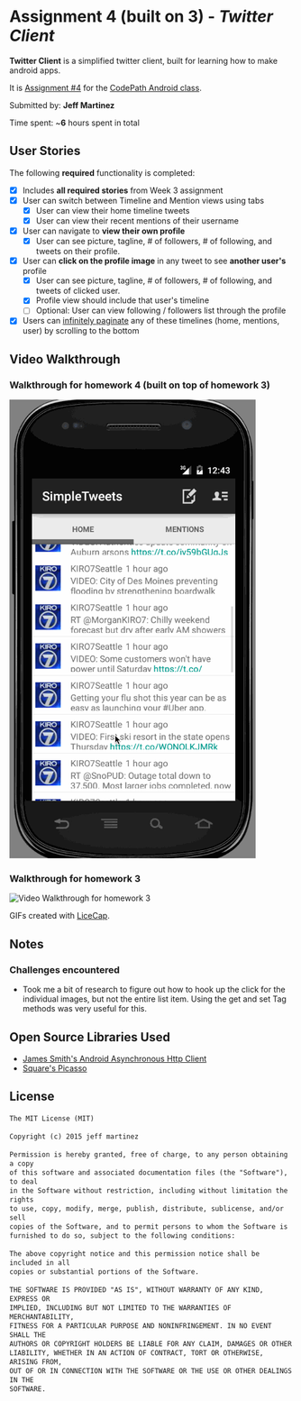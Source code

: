 # Assignment 4 (built on 3) - *Twitter Client*

**Twitter Client** is a simplified twitter client, built for learning how to make android apps.

It is [Assignment #4](http://courses.codepath.com/courses/intro_to_android/unit/4#!assignment) for the [CodePath Android class](https://codepath.com/androidbootcamp).

Submitted by: **Jeff Martinez**

Time spent: ~**6** hours spent in total

## User Stories

The following **required** functionality is completed:

* [X] Includes **all required stories** from Week 3 assignment
* [X] User can switch between Timeline and Mention views using tabs
    * [X] User can view their home timeline tweets
    * [X] User can view their recent mentions of their username
* [X] User can navigate to **view their own profile**
    * [X] User can see picture, tagline, # of followers, # of following, and tweets on their profile.
* [X] User can **click on the profile image** in any tweet to see **another user's** profile
    * [X] User can see picture, tagline, # of followers, # of following, and tweets of clicked user.
    * [X] Profile view should include that user's timeline
    * [ ] Optional: User can view following / followers list through the profile
* [X] Users can [infinitely paginate](http://guides.codepath.com/android/Endless-Scrolling-with-AdapterViews) any of these timelines (home, mentions, user) by scrolling to the bottom

## Video Walkthrough

### Walkthrough for homework 4 (built on top of homework 3)

![Video Walkthrough for homework 4](walkthrough_hw4.gif)

### Walkthrough for homework 3

![Video Walkthrough for homework 3](walkthrough.gif)

GIFs created with [LiceCap](http://www.cockos.com/licecap/).

## Notes

### Challenges encountered

* Took me a bit of research to figure out how to hook up the click for the individual images, but not the entire list item. Using the get and set Tag methods was very useful for this.

## Open Source Libraries Used

* [James Smith's Android Asynchronous Http Client](http://loopj.com/android-async-http/)
* [Square's Picasso](http://square.github.io/picasso/)

## License

    The MIT License (MIT)

	Copyright (c) 2015 jeff martinez
	
	Permission is hereby granted, free of charge, to any person obtaining a copy
	of this software and associated documentation files (the "Software"), to deal
	in the Software without restriction, including without limitation the rights
	to use, copy, modify, merge, publish, distribute, sublicense, and/or sell
	copies of the Software, and to permit persons to whom the Software is
	furnished to do so, subject to the following conditions:
	
	The above copyright notice and this permission notice shall be included in all
	copies or substantial portions of the Software.
	
	THE SOFTWARE IS PROVIDED "AS IS", WITHOUT WARRANTY OF ANY KIND, EXPRESS OR
	IMPLIED, INCLUDING BUT NOT LIMITED TO THE WARRANTIES OF MERCHANTABILITY,
	FITNESS FOR A PARTICULAR PURPOSE AND NONINFRINGEMENT. IN NO EVENT SHALL THE
	AUTHORS OR COPYRIGHT HOLDERS BE LIABLE FOR ANY CLAIM, DAMAGES OR OTHER
	LIABILITY, WHETHER IN AN ACTION OF CONTRACT, TORT OR OTHERWISE, ARISING FROM,
	OUT OF OR IN CONNECTION WITH THE SOFTWARE OR THE USE OR OTHER DEALINGS IN THE
	SOFTWARE.
